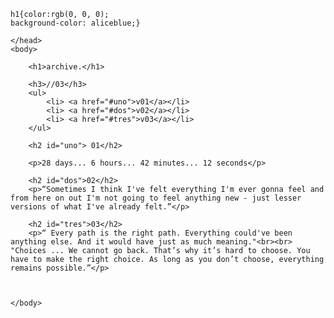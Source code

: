 <!DOCTYPE html>
<html>
    <head>
        <meta charset="utf-8">
        <title>anti-kai</title>

    h1{color:rgb(0, 0, 0);
    background-color: aliceblue;}
        
    </head>
    <body>
        
        <h1>archive.</h1>

        <h3>//03</h3>
        <ul>
            <li> <a href="#uno">v01</a></li>
            <li> <a href="#dos">v02</a></li>
            <li> <a href="#tres">v03</a></li>
        </ul>
        
        <h2 id="uno"> 01</h2>
        
        <p>28 days... 6 hours... 42 minutes... 12 seconds</p>
        
        <h2 id="dos">02</h2>
        <p>“Sometimes I think I've felt everything I'm ever gonna feel and from here on out I'm not going to feel anything new - just lesser versions of what I've already felt.”</p>
        
        <h2 id="tres">03</h2>
        <p>“ Every path is the right path. Everything could've been anything else. And it would have just as much meaning."<br><br> "Choices ... We cannot go back. That’s why it’s hard to choose. You have to make the right choice. As long as you don’t choose, everything remains possible.”</p>
        
        
        
    </body>
</html>
